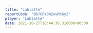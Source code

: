 ```yaml
---
title: "Lablatte"
reportCode: "Bb7CFY8H2wvRK6yZ"
player: "Lablatte"
date: 2021-10-27T18:44:38.310000+00:00
---
```

